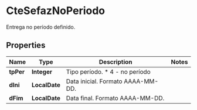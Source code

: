 

# CteSefazNoPeriodo

Entrega no período definido.

## Properties

| Name | Type | Description | Notes |
|------------ | ------------- | ------------- | -------------|
|**tpPer** | **Integer** | Tipo período.  * 4 - no período |  |
|**dIni** | **LocalDate** | Data inicial.  Formato AAAA-MM-DD. |  |
|**dFim** | **LocalDate** | Data final.  Formato AAAA-MM-DD. |  |



